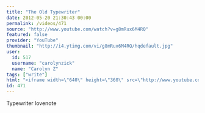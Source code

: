 ```yaml
---
title: "The Old Typewriter"
date: 2012-05-20 21:30:43 00:00
permalink: /videos/471
source: "http://www.youtube.com/watch?v=g8mRux6M4RQ"
featured: false
provider: "YouTube"
thumbnail: "http://i4.ytimg.com/vi/g8mRux6M4RQ/hqdefault.jpg"
user:
  id: 517
  username: "carolynzick"
  name: "Carolyn Z"
tags: ["write"]
html: "<iframe width=\"640\" height=\"360\" src=\"http://www.youtube.com/embed/g8mRux6M4RQ?wmode=transparent&fs=1&feature=oembed\" frameborder=\"0\" allowfullscreen></iframe>"
id: 471
---
```


Typewriter lovenote